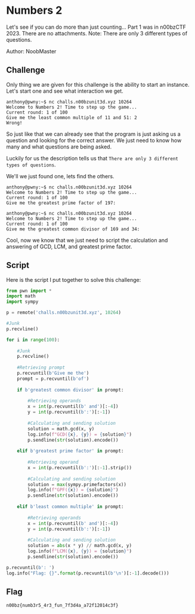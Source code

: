 # Numbers 2

Let's see if you can do more than just counting... Part 1 was in n00bzCTF 2023. There are no attachments. Note: There are only 3 different types of questions.

Author: NoobMaster

## Challenge

Only thing we are given for this challenge is the ability to start an instance. Let's start one and see what interaction we get.

```
anthony@pwny:~$ nc challs.n00bzunit3d.xyz 10264
Welcome to Numbers 2! Time to step up the game...
Current round: 1 of 100
Give me the least common multiple of 11 and 51: 2
Wrong!
```
So just like that we can already see that the program is just asking us a question and looking for the correct answer. We just need to know how many and what questions are being asked. 

Luckily for us the description tells us that `There are only 3 different types of questions`.

We'll we just found one, lets find the others.

```
anthony@pwny:~$ nc challs.n00bzunit3d.xyz 10264
Welcome to Numbers 2! Time to step up the game...
Current round: 1 of 100
Give me the greatest prime factor of 197:
```
```
anthony@pwny:~$ nc challs.n00bzunit3d.xyz 10264
Welcome to Numbers 2! Time to step up the game...
Current round: 1 of 100
Give me the greatest common divisor of 169 and 34:
```

Cool, now we know that we just need to script the calculation and answering of GCD, LCM, and greatest prime factor.

## Script

Here is the script I put together to solve this challenge:
```python
from pwn import *
import math
import sympy

p = remote('challs.n00bzunit3d.xyz', 10264)

#Junk
p.recvline()

for i in range(100):
    
    #Junk
    p.recvline()
    
    #Retrieving prompt    
    p.recvuntil(b'Give me the')
    prompt = p.recvuntil(b'of')
    
    if b'greatest common divisor' in prompt:
        
        #Retrieving operands
        x = int(p.recvuntil(b' and')[:-4])
        y = int(p.recvuntil(b':')[:-1])
        
        #Calculating and sending solution
        solution = math.gcd(x, y)
        log.info(f"GCD({x}, {y}) = {solution}")
        p.sendline(str(solution).encode())
        
    elif b'greatest prime factor' in prompt:
        
        #Retrieving operand
        x = int(p.recvuntil(b':')[:-1].strip())
        
        #Calculating and sending solution
        solution = max(sympy.primefactors(x))
        log.info(f"GPF({x}) = {solution}")
        p.sendline(str(solution).encode())
        
    elif b'least common multiple' in prompt:
        
        #Retrieving operands
        x = int(p.recvuntil(b' and')[:-4])
        y = int(p.recvuntil(b':')[:-1])
        
        #Calculating and sending solution
        solution = abs(x * y) // math.gcd(x, y)
        log.info(f"LCM({x}, {y}) = {solution}")
        p.sendline(str(solution).encode())

p.recvuntil(b': ')
log.info("Flag: {}".format(p.recvuntil(b'\n')[:-1].decode()))
```

## Flag

`n00bz{numb3r5_4r3_fun_7f3d4a_a72f12014c3f}`